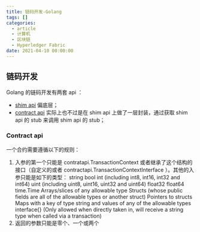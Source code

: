 ```yaml
---
title: 链码开发-Golang
tags: []
categories:
  - article
  - 计算机
  - 区块链
  - Hyperledger Fabric
date: 2021-04-10 00:00:00
---
```


## 链码开发

Golang 的链码开发有两套 api ：

- [shim api](https://pkg.go.dev/github.com/hyperledger/fabric-chaincode-go/shim?utm_source=godoc#Chaincode) 偏底层；
- [contract api](https://github.com/hyperledger/fabric-contract-api-go/blob/main/tutorials/using-advanced-features.md) 实际上也不过是在 shim api 上做了一层封装，通过获取 shim api 的 stub 来调用 shim api 的 stub；

### Contract api

一个合约需要遵循以下的规则：

1. 入参的第一个只能是 contratapi.TransactionContext 或者继承了这个结构的接口（自定义的或者 contractapi.TransactionContextInterface ）。其他的入参只能是如下的类型：
   string
   bool
   int (including int8, int16, int32 and int64)
   uint (including uint8, uint16, uint32 and uint64)
   float32
   float64
   time.Time
   Arrays/slices of any allowable type
   Structs (whose public fields are all of the allowable types or another struct)
   Pointers to structs
   Maps with a key of type string and values of any of the allowable types
   interface{} (Only allowed when directly taken in, will receive a string type when called via a transaction)
2. 返回的参数只能是零个、一个或两个

